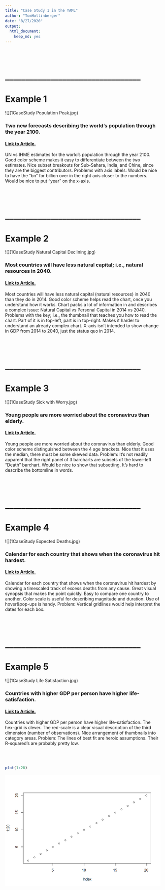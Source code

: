 ```yaml
---
title: "Case Study 1 in the YAML"
author: "TomHollinberger"
date: "8/27/2020"
output: 
  html_document: 
    keep_md: yes
---
```

<br/><br/> 

# _________________________________
# Example 1

![](1CaseStudy Population Peak.jpg)

### Two new forecasts describing the world’s population through the year 2100.

#### [Link to Article.](https://www.economist.com/graphic-detail/2020/07/17/a-new-forecast-says-the-worlds-population-will-peak-at-97bn-in-2064)

UN vs IHME estimates for the world’s population through the year 2100.  Good color scheme makes it easy to differentiate between the two estimates.  Nice subset breakouts for Sub-Sahara, India, and Chine, since they are the biggest contributors.  Problems with axis labels: Would be nice to have the “bn” for billion over in the right axis closer to the numbers.  Would be nice to put “year” on the x-axis. 

<br/><br/> 

# _________________________________
# Example 2

![](1CaseStudy Natural Capital Declining.jpg)

### Most countries will have less natural capital; i.e., natural resources in 2040.

#### [Link to Article.](https://www.economist.com/graphic-detail/2020/07/18/the-worlds-wealth-is-looking-increasingly-unnatural)

Most countries will have less natural capital (natural resources) in 2040 than they do in 2014.  Good color scheme helps read the chart, once you understand how it works.  Chart packs a lot of information in and describes a complex issue: Natural Capital vs Personal Capital in 2014 vs 2040.  Problems with the key; i.e., the thumbnail that teaches you how to read the chart.  Part of it is in top-left, part is in top-right.  Makes it harder to understand an already complex chart.  X-axis isn’t intended to show change in GDP from 2014 to 2040, just the status quo in 2014.

<br/><br/> 

# _________________________________
# Example 3

![](1CaseStudy Sick with Worry.jpg)

### Young people are more worried about the coronavirus than elderly.

#### [Link to Article.](https://www.economist.com/graphic-detail/2020/07/21/young-people-see-covid-19-as-a-bigger-threat-than-their-elders-do)
Young people are more worried about the coronavirus than elderly.  Good color scheme distinguished between the 4 age brackets.  Nice that it uses the median, there must be some skewed data.  Problem: It’s not readily apparent that the right panel of 3 barcharts are subsets of the lower-left “Death” barchart.  Would be nice to show that subsetting.  It’s hard to describe the bottomline in words.

<br/><br/> 

# _________________________________
# Example 4

![](1CaseStudy Expected Deaths.jpg)

### Calendar for each country that shows when the coronavirus hit hardest.

#### [Link to Article.](https://www.economist.com/graphic-detail/2020/07/15/tracking-covid-19-excess-deaths-across-countries)
Calendar for each country that shows when the coronavirus hit hardest by showing a timescaled track of excess deaths from any cause.  Great visual synopsis that makes the point quickly.  Easy to compare one country to another.  Color scale is useful for describing magnitude and duration.  Use of hover&pop-ups is handy.  Problem:  Vertical gridlines would help interpret the dates for each box.

<br/><br/> 

# _________________________________
# Example 5

![](1CaseStudy Life Satisfaction.jpg)

### Countries with higher GDP per person have higher life-satisfaction.

#### [Link to Article.](https://www.economist.com/graphic-detail/2020/07/11/money-really-can-buy-happiness-and-recessions-can-take-it-away)
Countries with higher GDP per person have higher life-satisfaction.  The hex-grid is clever.  The red-scale is a clear visual description of the third dimension (number of observations).  Nice arrangement of thumbnails into category areas.  Problem:  The lines of best fit are heroic assumptions.   Their R-squared’s are probably pretty low.   

<br/><br/> 


```r
plot(1:20)
```

![](1CaseStudy_files/figure-html/unnamed-chunk-1-1.png)<!-- -->



